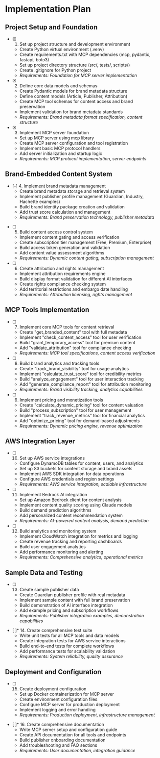 # Implementation Plan

## Project Setup and Foundation

- [x] 1. Set up project structure and development environment
  - Create Python virtual environment (.venv)
  - Create requirements.txt with MCP dependencies (mcp, pydantic, fastapi, boto3)
  - Set up project directory structure (src/, tests/, scripts/)
  - Create .gitignore for Python project
  - _Requirements: Foundation for MCP server implementation_

- [x] 2. Define core data models and schemas
  - Create Pydantic models for brand metadata structure
  - Define content models (Article, Publisher, Attribution)
  - Create MCP tool schemas for content access and brand preservation
  - Implement validation for brand metadata standards
  - _Requirements: Brand metadata format specification, content structure_

- [x] 3. Implement MCP server foundation
  - Set up MCP server using mcp library
  - Create MCP server configuration and tool registration
  - Implement basic MCP protocol handlers
  - Add server initialization and startup logic
  - _Requirements: MCP protocol implementation, server endpoints_

## Brand-Embedded Content System

- [-] 4. Implement brand metadata management
  - Create brand metadata storage and retrieval system
  - Implement publisher profile management (Guardian, Industry, Hachette examples)
  - Build brand identity package creation and validation
  - Add trust score calculation and management
  - _Requirements: Brand preservation technology, publisher metadata_

- [ ] 5. Build content access control system
  - Implement content gating and access verification
  - Create subscription tier management (Free, Premium, Enterprise)
  - Build access token generation and validation
  - Add content value assessment algorithms
  - _Requirements: Dynamic content gating, subscription management_

- [ ] 6. Create attribution and rights management
  - Implement attribution requirements engine
  - Build display format validation for different AI interfaces
  - Create rights compliance checking system
  - Add territorial restrictions and embargo date handling
  - _Requirements: Attribution licensing, rights management_

## MCP Tools Implementation

- [ ] 7. Implement core MCP tools for content retrieval
  - Create "get_branded_content" tool with full metadata
  - Implement "check_content_access" tool for user verification
  - Build "grant_temporary_access" tool for premium content
  - Add "validate_attribution" tool for compliance checking
  - _Requirements: MCP tool specifications, content access verification_

- [ ] 8. Build brand analytics and tracking tools
  - Create "track_brand_visibility" tool for usage analytics
  - Implement "calculate_trust_score" tool for credibility metrics
  - Build "analyze_engagement" tool for user interaction tracking
  - Add "generate_compliance_report" tool for attribution monitoring
  - _Requirements: Brand visibility tracking, analytics capabilities_

- [ ] 9. Implement pricing and monetization tools
  - Create "calculate_dynamic_pricing" tool for content valuation
  - Build "process_subscription" tool for user management
  - Implement "track_revenue_metrics" tool for financial analytics
  - Add "optimize_pricing" tool for demand-based adjustments
  - _Requirements: Dynamic pricing engine, revenue optimization_

## AWS Integration Layer

- [ ] 10. Set up AWS service integrations
  - Configure DynamoDB tables for content, users, and analytics
  - Set up S3 buckets for content storage and brand assets
  - Implement AWS SDK integration for data operations
  - Configure AWS credentials and region settings
  - _Requirements: AWS service integration, scalable infrastructure_

- [ ] 11. Implement Bedrock AI integration
  - Set up Amazon Bedrock client for content analysis
  - Implement content quality scoring using Claude models
  - Build demand prediction algorithms
  - Add personalized content recommendation system
  - _Requirements: AI-powered content analysis, demand prediction_

- [ ] 12. Build analytics and monitoring system
  - Implement CloudWatch integration for metrics and logging
  - Create revenue tracking and reporting dashboards
  - Build user engagement analytics
  - Add performance monitoring and alerting
  - _Requirements: Comprehensive analytics, operational metrics_

## Sample Data and Testing

- [ ] 13. Create sample publisher data
  - Create Guardian publisher profile with real metadata
  - Implement sample content with full brand preservation
  - Build demonstration of AI interface integration
  - Add example pricing and subscription workflows
  - _Requirements: Publisher integration examples, demonstration capabilities_

- [ ]* 14. Create comprehensive test suite
  - Write unit tests for all MCP tools and data models
  - Create integration tests for AWS service interactions
  - Build end-to-end tests for complete workflows
  - Add performance tests for scalability validation
  - _Requirements: System reliability, quality assurance_

## Deployment and Configuration

- [ ] 15. Create deployment configuration
  - Set up Docker containerization for MCP server
  - Create environment configuration files
  - Configure MCP server for production deployment
  - Implement logging and error handling
  - _Requirements: Production deployment, infrastructure management_

- [ ]* 16. Create comprehensive documentation
  - Write MCP server setup and configuration guide
  - Create API documentation for all tools and endpoints
  - Build publisher onboarding documentation
  - Add troubleshooting and FAQ sections
  - _Requirements: User documentation, integration guidance_